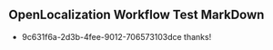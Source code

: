 ## OpenLocalization Workflow Test MarkDown
* 9c631f6a-2d3b-4fee-9012-706573103dce thanks!

<!--HONumber=Aug16_HO5-->


